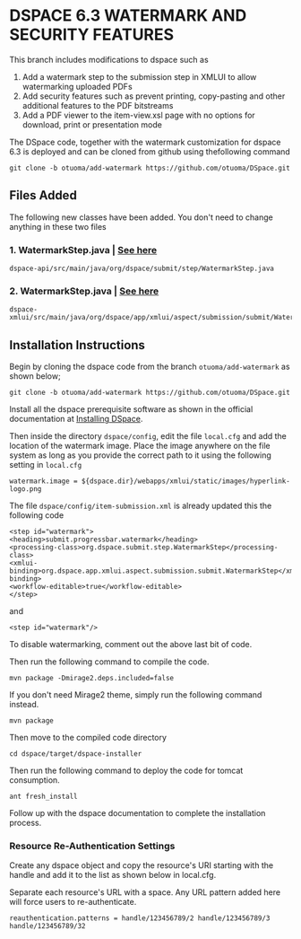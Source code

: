 
# DSPACE 6.3 WATERMARK AND SECURITY FEATURES

This branch includes modifications to dspace such as
1. Add a watermark step to the submission step in XMLUI to allow watermarking uploaded PDFs
2. Add security features such as prevent printing, copy-pasting and other additional features to the PDF bitstreams
3. Add a PDF viewer to the item-view.xsl page with no options for download, print or presentation 
mode 


The DSpace code, together with the watermark customization for dspace 6.3 is deployed and can be cloned from github using thefollowing command

````
git clone -b otuoma/add-watermark https://github.com/otuoma/DSpace.git
````
## Files Added
The following new classes have been added. You don't need to change anything in these two files

### 1. WatermarkStep.java | [See here ](https://github.com/otuoma/DSpace/blob/4b94e98f0ac1fb82264905f9f3feb2dc2e5a6e8e/dspace-api/src/main/java/org/dspace/submit/step/WatermarkStep.java)

````
dspace-api/src/main/java/org/dspace/submit/step/WatermarkStep.java
````

### 2. WatermarkStep.java | [See here](https://github.com/otuoma/DSpace/blob/otuoma/add-watermark/dspace-xmlui/src/main/java/org/dspace/app/xmlui/aspect/submission/submit/WatermarkStep.java)
````
dspace-xmlui/src/main/java/org/dspace/app/xmlui/aspect/submission/submit/WatermarkStep.java
````

## Installation Instructions
Begin by cloning the dspace code from the branch `otuoma/add-watermark` as shown below;

````
git clone -b otuoma/add-watermark https://github.com/otuoma/DSpace.git
````

Install all the dspace prerequisite software as shown in the official documentation at [Installing DSpace](https://wiki.lyrasis.org/display/DSDOC6x/Installing+DSpace).

Then inside the directory `dspace/config`, edit the file `local.cfg` and add the location of the watermark 
image. Place the image anywhere on the file system as long as you provide the 
correct path to it using the following setting in `local.cfg`

````
watermark.image = ${dspace.dir}/webapps/xmlui/static/images/hyperlink-logo.png
````
The file `dspace/config/item-submission.xml` is already updated this the following code

````
<step id="watermark">
<heading>submit.progressbar.watermark</heading>
<processing-class>org.dspace.submit.step.WatermarkStep</processing-class>
<xmlui-binding>org.dspace.app.xmlui.aspect.submission.submit.WatermarkStep</xmlui-binding>
<workflow-editable>true</workflow-editable>
</step>
````

and 

````
<step id="watermark"/>
````

To disable watermarking, comment out the above last bit of code.

Then run the following command to compile the code.

````
mvn package -Dmirage2.deps.included=false
````

If you don't need Mirage2 theme, simply run the following command instead.

````
mvn package
````

Then move to the compiled code directory

````
cd dspace/target/dspace-installer
````

Then run the following command to deploy the code for tomcat consumption.

````
ant fresh_install
````

Follow up with the dspace documentation to complete the installation process.

### Resource Re-Authentication Settings #####
Create any dspace object and copy the resource's URI starting with the handle and add it to the list as shown below in local.cfg.

Separate each resource's URL with a space. Any URL pattern added here will force users to re-authenticate.

```
reauthentication.patterns = handle/123456789/2 handle/123456789/3 handle/123456789/32
```
